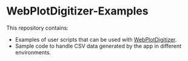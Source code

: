 WebPlotDigitizer-Examples
=========================

This repository contains:

  * Examples of user scripts that can be used with [WebPlotDigitizer](http://arohatgi.info/WebPlotDigitizer).
  * Sample code to handle CSV data generated by the app in different environments.

